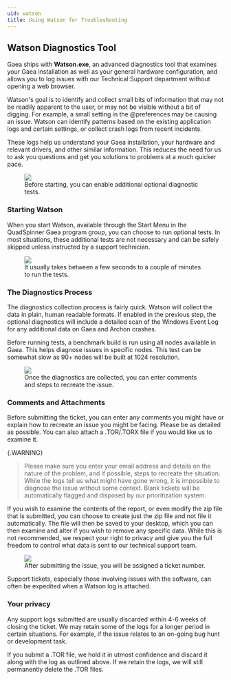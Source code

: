 ```yaml
---
uid: watson
title: Using Watson for Troubleshooting
---
```


## Watson Diagnostics Tool

Gaea ships with **Watson.exe**, an advanced diagnostics tool that examines your Gaea installation as well as your general hardware configuration, and allows you to log issues with our Technical Support department without opening a web browser.

Watson's goal is to identify and collect small bits of information that may not be readily apparent to the user, or may not be visible without a bit of digging. For example, a small setting in the @preferences may be causing an issue. Watson can identify patterns based on the existing application logs and certain settings, or collect crash logs from recent incidents.

These logs help us understand your Gaea installation, your hardware and relevant drivers, and other similar information. This reduces the need for us to ask you questions and get you solutions to problems at a much quicker pace.

<figure>
<img src="/images/ui/Watson1.webp" />
<figcaption>
Before starting, you can enable additional optional diagnostic tests.
</figcaption>
</figure>

### Starting Watson

When you start Watson, available through the Start Menu in the QuadSpinner Gaea program group, you can choose to run optional tests. In most situations, these additional tests are not necessary and can be safely skipped unless instructed by a support technician.


<figure>
<img src="/images/ui/Watson2.webp" />
<figcaption>
It usually takes between a few seconds to a couple of minutes to run the tests.
</figcaption>
</figure>

### The Diagnostics Process

The diagnostics collection process is fairly quick. Watson will collect the data in plain, human readable formats. If enabled in the previous step, the optional diagnostics will include a detailed scan of the Windows Event Log for any additional data on Gaea and Archon crashes.


Before running tests, a benchmark build is run using all nodes available in Gaea. This helps diagnose issues in specific nodes. This test can be somewhat slow as 90+ nodes will be built at 1024 resolution.

<figure>
<img src="/images/ui/Watson3.webp" />
<figcaption>
Once the diagnostics are collected, you can enter comments and steps to recreate the issue.
</figcaption>
</figure>

### Comments and Attachments

Before submitting the ticket, you can enter any comments you might have or explain how to recreate an issue you might be facing. Please be as detailed as possible. You can also attach a .TOR/.TORX file if you would like us to examine it.

{.WARNING} 
> Please make sure you enter your email address and details on the nature of the problem, and if possible, steps to recreate the situation. While the logs tell us what might have gone wrong, it is impossible to diagnose the issue without some context. Blank tickets will be automatically flagged and disposed by our prioritization system.

If you wish to examine the contents of the report, or even modify the zip file that is submitted, you can choose to create just the zip file and not file it automatically. The file will then be saved to your desktop, which you can then examine and alter if you wish to remove any specific data. While this is not recommended, we respect your right to privacy and give you the full freedom to control what data is sent to our technical support team.

<figure>
<img src="/images/ui/Watson4.webp" />
<figcaption>
After submitting the issue, you will be assigned a ticket number.
</figcaption>
</figure>

Support tickets, especially those involving issues with the software, can often be expedited when a Watson log is attached.

 
### Your privacy

Any support logs submitted are usually discarded within 4-6 weeks of closing the ticket. We may retain some of the logs for a longer period in certain situations. For example, if the issue relates to an on-going bug hunt or development task.

If you submit a .TOR file, we hold it in utmost confidence and discard it along with the log as outlined above. If we retain the logs, we will still permanently delete the .TOR files.